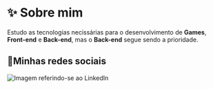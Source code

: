 <h1>&#x2728; Sobre mim</h1>
<p>Estudo as tecnologias necissárias para o desenvolvimento de <strong>Games</strong>, <strong>Front-end</strong> e <strong>Back-end</strong>, mas o <strong>Back-end</strong> segue sendo a prioridade.</p>
<h2>&#x1F4F1;Minhas redes sociais</h2>
<a><img src="" alt="Imagem referindo-se ao LinkedIn"></a>
<h1></h1>
